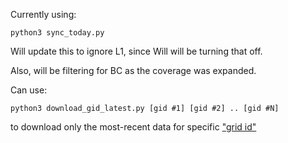 Currently using:
```
python3 sync_today.py
```
Will update this to ignore L1, since Will will be turning that off.

Also, will be filtering for BC as the coverage was expanded.

Can use: 
```
python3 download_gid_latest.py [gid #1] [gid #2] .. [gid #N]
```
to download only the most-recent data for specific ["grid id"](https://eatlas.org.au/data/uuid/f7468d15-12be-4e3f-a246-b2882a324f59)
